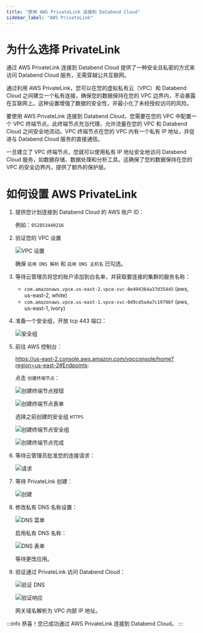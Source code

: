 ```yaml
---
title: "使用 AWS PrivateLink 连接到 Databend Cloud"
sidebar_label: "AWS PrivateLink"
---
```


# 为什么选择 PrivateLink

通过 AWS PrivateLink 连接到 Databend Cloud 提供了一种安全且私密的方式来访问 Databend Cloud 服务，无需穿越公共互联网。

通过利用 AWS PrivateLink，您可以在您的虚拟私有云（VPC）和 Databend Cloud 之间建立一个私有连接，确保您的数据保持在您的 VPC 边界内，不会暴露在互联网上。这种设置增强了数据的安全性，并最小化了未经授权访问的风险。

要使用 AWS PrivateLink 连接到 Databend Cloud，您需要在您的 VPC 中配置一个 VPC 终端节点。此终端节点充当代理，允许流量在您的 VPC 和 Databend Cloud 之间安全地流动。VPC 终端节点在您的 VPC 内有一个私有 IP 地址，并促进与 Databend Cloud 服务的直接通信。

一旦建立了 VPC 终端节点，您就可以使用私有 IP 地址安全地访问 Databend Cloud 服务，如数据存储、数据处理和分析工具。这确保了您的数据保持在您的 VPC 的安全边界内，提供了额外的保护层。

# 如何设置 AWS PrivateLink

1. 提供您计划连接到 Databend Cloud 的 AWS 账户 ID：

   例如：`952853449216`

2. 验证您的 VPC 设置

   ![VPC 设置](/img/cloud/privatelink/vpc-settings.png)

   确保 `启用 DNS 解析` 和 `启用 DNS 主机名` 已勾选。

3. 等待云管理员将您的账户添加到白名单，并获取要连接的集群的服务名称：

   - `com.amazonaws.vpce.us-east-2.vpce-svc-0e494364a37d35445` (aws, us-east-2, white)
   - `com.amazonaws.vpce.us-east-1.vpce-svc-0d9cd5a4a7c19796f` (aws, us-east-1, ivory)

4. 准备一个安全组，开放 tcp 443 端口：

   ![安全组](/img/cloud/privatelink/security-group.png)

5. 前往 AWS 控制台：

   https://us-east-2.console.aws.amazon.com/vpcconsole/home?region=us-east-2#Endpoints:

   点击 `创建终端节点`：

   ![创建终端节点按钮](/img/cloud/privatelink/create-endpoint-1.png)

   ![创建终端节点表单](/img/cloud/privatelink/create-endpoint-2.png)

   选择之前创建的安全组 `HTTPS`

   ![创建终端节点安全组](/img/cloud/privatelink/create-endpoint-3.png)

   ![创建终端节点完成](/img/cloud/privatelink/create-endpoint-4.png)

6. 等待云管理员批准您的连接请求：

   ![请求](/img/cloud/privatelink/request.png)

7. 等待 PrivateLink 创建：

   ![创建](/img/cloud/privatelink/creation.png)

8. 修改私有 DNS 名称设置：

   ![DNS 菜单](/img/cloud/privatelink/dns-1.png)

   启用私有 DNS 名称：

   ![DNS 表单](/img/cloud/privatelink/dns-2.png)

   等待更改应用。

9. 验证通过 PrivateLink 访问 Databend Cloud：

   ![验证 DNS](/img/cloud/privatelink/verify-1.png)

   ![验证响应](/img/cloud/privatelink/verify-2.png)

   网关域名解析为 VPC 内部 IP 地址。

:::info
恭喜！您已成功通过 AWS PrivateLink 连接到 Databend Cloud。
:::